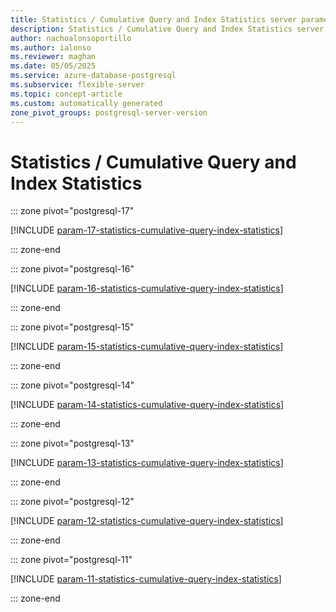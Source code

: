 ```yaml
---
title: Statistics / Cumulative Query and Index Statistics server parameters
description: Statistics / Cumulative Query and Index Statistics server parameters for Azure Database for PostgreSQL flexible server.
author: nachoalonsoportillo
ms.author: ialonso
ms.reviewer: maghan
ms.date: 05/05/2025
ms.service: azure-database-postgresql
ms.subservice: flexible-server
ms.topic: concept-article
ms.custom: automatically generated
zone_pivot_groups: postgresql-server-version
---
```

# Statistics / Cumulative Query and Index Statistics


::: zone pivot="postgresql-17"

[!INCLUDE [param-17-statistics-cumulative-query-index-statistics](./includes/param-17-statistics-cumulative-query-index-statistics.md)]

::: zone-end


::: zone pivot="postgresql-16"

[!INCLUDE [param-16-statistics-cumulative-query-index-statistics](./includes/param-16-statistics-cumulative-query-index-statistics.md)]

::: zone-end


::: zone pivot="postgresql-15"

[!INCLUDE [param-15-statistics-cumulative-query-index-statistics](./includes/param-15-statistics-cumulative-query-index-statistics.md)]

::: zone-end


::: zone pivot="postgresql-14"

[!INCLUDE [param-14-statistics-cumulative-query-index-statistics](./includes/param-14-statistics-cumulative-query-index-statistics.md)]

::: zone-end


::: zone pivot="postgresql-13"

[!INCLUDE [param-13-statistics-cumulative-query-index-statistics](./includes/param-13-statistics-cumulative-query-index-statistics.md)]

::: zone-end


::: zone pivot="postgresql-12"

[!INCLUDE [param-12-statistics-cumulative-query-index-statistics](./includes/param-12-statistics-cumulative-query-index-statistics.md)]

::: zone-end


::: zone pivot="postgresql-11"

[!INCLUDE [param-11-statistics-cumulative-query-index-statistics](./includes/param-11-statistics-cumulative-query-index-statistics.md)]

::: zone-end


